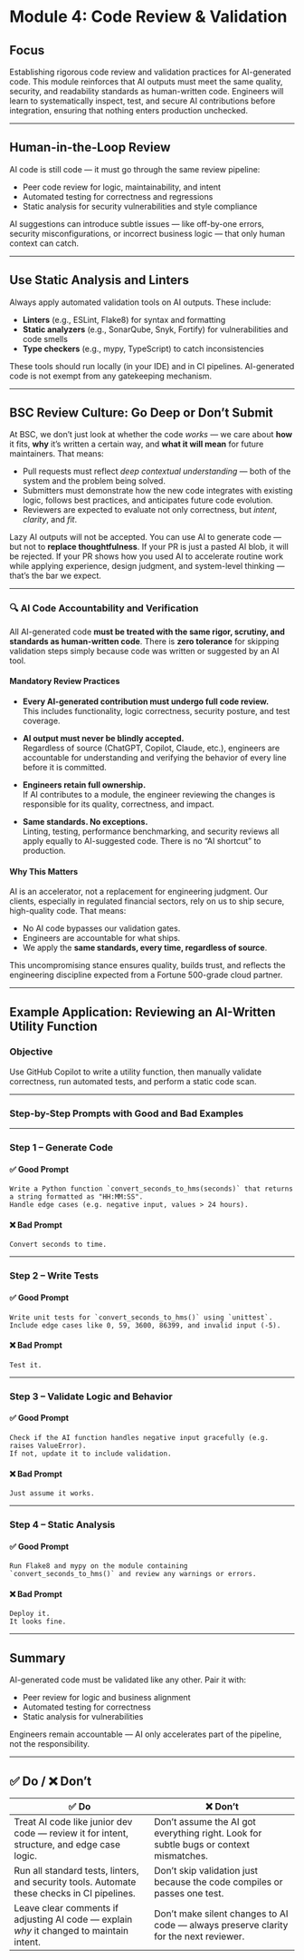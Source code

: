 # Module 4: Code Review & Validation

## Focus  
Establishing rigorous code review and validation practices for AI-generated code. This module reinforces that AI outputs must meet the same quality, security, and readability standards as human-written code. Engineers will learn to systematically inspect, test, and secure AI contributions before integration, ensuring that nothing enters production unchecked.

---

## Human-in-the-Loop Review  
AI code is still code — it must go through the same review pipeline:

- Peer code review for logic, maintainability, and intent
- Automated testing for correctness and regressions
- Static analysis for security vulnerabilities and style compliance

AI suggestions can introduce subtle issues — like off-by-one errors, security misconfigurations, or incorrect business logic — that only human context can catch.

---

## Use Static Analysis and Linters  
Always apply automated validation tools on AI outputs. These include:

- **Linters** (e.g., ESLint, Flake8) for syntax and formatting
- **Static analyzers** (e.g., SonarQube, Snyk, Fortify) for vulnerabilities and code smells
- **Type checkers** (e.g., mypy, TypeScript) to catch inconsistencies

These tools should run locally (in your IDE) and in CI pipelines. AI-generated code is not exempt from any gatekeeping mechanism.

---

## BSC Review Culture: Go Deep or Don’t Submit  
At BSC, we don’t just look at whether the code *works* — we care about **how** it fits, **why** it’s written a certain way, and **what it will mean** for future maintainers. That means:

- Pull requests must reflect *deep contextual understanding* — both of the system and the problem being solved.  
- Submitters must demonstrate how the new code integrates with existing logic, follows best practices, and anticipates future code evolution.  
- Reviewers are expected to evaluate not only correctness, but *intent*, *clarity*, and *fit*.  

Lazy AI outputs will not be accepted. You can use AI to generate code — but not to **replace thoughtfulness**. If your PR is just a pasted AI blob, it will be rejected. If your PR shows how you used AI to accelerate routine work while applying experience, design judgment, and system-level thinking — that’s the bar we expect.

---

### 🔍 AI Code Accountability and Verification

All AI-generated code **must be treated with the same rigor, scrutiny, and standards as human-written code**. There is **zero tolerance** for skipping validation steps simply because code was written or suggested by an AI tool.

#### Mandatory Review Practices

- **Every AI-generated contribution must undergo full code review.**  
  This includes functionality, logic correctness, security posture, and test coverage.

- **AI output must never be blindly accepted.**  
  Regardless of source (ChatGPT, Copilot, Claude, etc.), engineers are accountable for understanding and verifying the behavior of every line before it is committed.

- **Engineers retain full ownership.**  
  If AI contributes to a module, the engineer reviewing the changes is responsible for its quality, correctness, and impact.

- **Same standards. No exceptions.**  
  Linting, testing, performance benchmarking, and security reviews all apply equally to AI-suggested code. There is no “AI shortcut” to production.

#### Why This Matters

AI is an accelerator, not a replacement for engineering judgment. Our clients, especially in regulated financial sectors, rely on us to ship secure, high-quality code. That means:
- No AI code bypasses our validation gates.
- Engineers are accountable for what ships.
- We apply the **same standards, every time, regardless of source**.

This uncompromising stance ensures quality, builds trust, and reflects the engineering discipline expected from a Fortune 500-grade cloud partner.

---

## Example Application: Reviewing an AI-Written Utility Function

### Objective  
Use GitHub Copilot to write a utility function, then manually validate correctness, run automated tests, and perform a static code scan.

---

### Step-by-Step Prompts with Good and Bad Examples

---

### Step 1 – **Generate Code**

#### ✅ Good Prompt
```
Write a Python function `convert_seconds_to_hms(seconds)` that returns a string formatted as "HH:MM:SS".
Handle edge cases (e.g. negative input, values > 24 hours).
```

#### ❌ Bad Prompt
```
Convert seconds to time.
```

---

### Step 2 – **Write Tests**

#### ✅ Good Prompt
```
Write unit tests for `convert_seconds_to_hms()` using `unittest`. Include edge cases like 0, 59, 3600, 86399, and invalid input (-5).
```

#### ❌ Bad Prompt
```
Test it.
```

---

### Step 3 – **Validate Logic and Behavior**

#### ✅ Good Prompt
```
Check if the AI function handles negative input gracefully (e.g. raises ValueError).
If not, update it to include validation.
```

#### ❌ Bad Prompt
```
Just assume it works.
```

---

### Step 4 – **Static Analysis**

#### ✅ Good Prompt
```
Run Flake8 and mypy on the module containing `convert_seconds_to_hms()` and review any warnings or errors.
```

#### ❌ Bad Prompt
```
Deploy it.
It looks fine.
```

---

## Summary  
AI-generated code must be validated like any other. Pair it with:

- Peer review for logic and business alignment
- Automated testing for correctness
- Static analysis for vulnerabilities

Engineers remain accountable — AI only accelerates part of the pipeline, not the responsibility.

---

## ✅ Do / ❌ Don’t

| ✅ **Do**                                                                                   | ❌ **Don’t**                                                                              |
|---------------------------------------------------------------------------------------------|-------------------------------------------------------------------------------------------|
| Treat AI code like junior dev code — review it for intent, structure, and edge case logic.  | Don’t assume the AI got everything right. Look for subtle bugs or context mismatches.     |
| Run all standard tests, linters, and security tools. Automate these checks in CI pipelines. | Don’t skip validation just because the code compiles or passes one test.                  |
| Leave clear comments if adjusting AI code — explain *why* it changed to maintain intent.    | Don’t make silent changes to AI code — always preserve clarity for the next reviewer.     |
